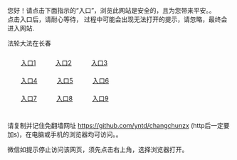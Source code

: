 您好！请点击下面指示的“入口”，浏览此网站是安全的，且为您带来平安。。 <br/>
点击入口后，请耐心等待， 过程中可能会出现无法打开的提示，请忽略，最终会进入网站. </br>

法轮大法在长春<br/>
<div style="padding:10px"><a style="margin:20px" target="_blank" href="https://dxa9ki26lo64m.cloudfront.net/2Qpsp?jhauzso" id="ccLink1" rel="nofollow">入口1</a> <a target="_blank" style="margin:20px" href="https://d2tiod9v4ff4ek.cloudfront.net/2Qpsp?dybwbj" id="ccLink2" rel="nofollow">入口2</a> <a style="margin:20px" target="_blank" href="https://d2zcianf9o0saf.cloudfront.net/2Qpsp?qiycq" id="ccLink3" rel="nofollow">入口3</a></div>

<div style="padding:10px" ><a style="margin:20px" target="_blank" href="https://dxa9ki26lo64m.cloudfront.net/2Qpsp?jhauzso" id="ccLink4" rel="nofollow">入口4</a> <a style="margin:20px" href="https://d2tiod9v4ff4ek.cloudfront.net/2Qpsp?dybwbj" target="_blank" id="ccLink5" rel="nofollow">入口5</a> <a style="margin:20px" href="https://d2zcianf9o0saf.cloudfront.net/2Qpsp?qiycq" target="_blank" id="ccLink6" rel="nofollow">入口6</a></div>

<div style="padding:10px"><a style="margin:20px" target="_blank" href="https://dxa9ki26lo64m.cloudfront.net/2Qpsp?jhauzso" id="ccLink7" rel="nofollow">入口7</a> <a style="margin:20px" href="https://d2tiod9v4ff4ek.cloudfront.net/2Qpsp?dybwbj" target="_blank" id="ccLink8" rel="nofollow">入口8</a> <a style="margin:20px" target="_blank" href="https://d2zcianf9o0saf.cloudfront.net/2Qpsp?qiycq" id="ccLink9" rel="nofollow">入口9</a></div>

<br/>



请复制并记住免翻墙网址 https://github.com/yntd/changchunzx (http后一定要加s)，在电脑或手机的浏览器均可访问。。<br/>

微信如提示停止访问该网页，须先点击右上角，选择浏览器打开。
